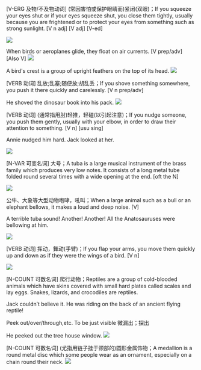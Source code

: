 [V-ERG 及物/不及物动词] (常因害怕或保护眼睛而)紧闭(双眼)；If you squeeze your eyes shut or if your eyes squeeze shut, you close them tightly, usually because you are frightened or to protect your eyes from something such as strong sunlight. [V n adj] [V adj] [V-ed]

![](http://www.todayifoundout.com/wp-content/uploads/2010/09/phosphenes.jpg)


When birds or aeroplanes glide, they float on air currents. [V prep/adv] [Also V]
![](http://www.kelpscape.com/kelpscape/images/2008/09/13/hawkglide_9559.jpg)

A bird's crest is a group of upright feathers on the top of its head.
![](https://fthmb.tqn.com/lYFb7EP7m1n4mEaMjK08Wa-TuKM=/960x0/filters:no_upscale()/about/crest-57bf26c43df78cc16e225130.jpg)

[VERB 动词] 乱放;乱塞;随便放;胡乱丢；If you shove something somewhere, you push it there quickly and carelessly. [V n prep/adv]

He shoved the dinosaur book into his pack.
![](https://images-na.ssl-images-amazon.com/images/I/51gY65dv1lL._SY355_.jpg)

[VERB 动词] (通常指用肘)轻推，轻碰(以引起注意)；If you nudge someone, you push them gently, usually with your elbow, in order to draw their attention to something. [V n] [usu sing]

Annie nudged him hard. Jack looked at her.

![](http://lh3.googleusercontent.com/-8K8kofshIrs/U2OnxoaZOCI/AAAAAAAAMY4/dp7dGuCwq_Q/s512/nudge-512x203.png)


[N-VAR 可变名词] 大号；A tuba is a large musical instrument of the brass family which produces very low notes. It consists of a long metal tube folded round several times with a wide opening at the end. [oft the N]

![](http://media.wwbw.com/is/image/MMGS7/188-5U-Series-5-Valve-4-4-CC-Tuba/463929000000000-00-500x500.jpg)



公牛、大象等大型动物咆哮，吼叫；When a large animal such as a bull or an elephant bellows, it makes a loud and deep noise. [V]

A terrible tuba sound! Another! Another! All the Anatosauruses were bellowing at him.

![](https://i.ytimg.com/vi/nzs-k5tz2Cc/maxresdefault.jpg)

[VERB 动词] 挥动，舞动(手臂)；If you flap your arms, you move them quickly up and down as if they were the wings of a bird. [V n]

![](https://s-media-cache-ak0.pinimg.com/236x/53/a2/ef/53a2ef2964e931df9f4b1d0343cf9221--esl-lesson-plans-esl-lessons.jpg)

[N-COUNT 可数名词] 爬行动物；Reptiles are a group of cold-blooded animals which have skins covered with small hard plates called scales and lay eggs. Snakes, lizards, and crocodiles are reptiles.

Jack couldn’t believe it. He was riding on the back of an ancient flying reptile!

Peek out/over/through,etc. To be just visible 微漏出；探出

He peeked out the tree house window.
![](https://s-media-cache-ak0.pinimg.com/originals/81/e3/95/81e3953fd92f55ae4bfee1025d935fb1.jpg)

[N-COUNT 可数名词] (尤指用链子挂于颈部的)圆形金属饰物；A medallion is a round metal disc which some people wear as an ornament, especially on a chain round their neck.
![](https://goglobal.fiu.edu/wp-content/uploads/sites/16/2014/06/GLI_Medal_only.png)


